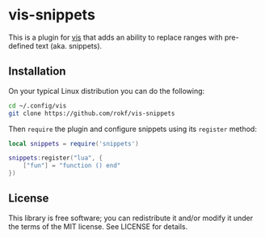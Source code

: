 # vis-snippets

This is a plugin for [vis](https://github.com/martanne/vis) that adds an ability to replace ranges with pre-defined text (aka. snippets).

## Installation

On your typical Linux distribution you can do the following:

```sh
cd ~/.config/vis
git clone https://github.com/rokf/vis-snippets
```

Then `require` the plugin and configure snippets using its `register` method:

```lua
local snippets = require('snippets')

snippets:register("lua", {
	["fun"] = "function () end"
})
```

## License

This library is free software; you can redistribute it and/or modify it under the terms of the MIT license. See LICENSE for details.
